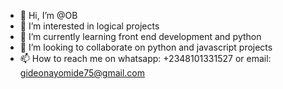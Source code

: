 - 👋 Hi, I’m @OB
- 👀 I’m interested in logical projects
- 🌱 I’m currently learning front end development and python
- 💞️ I’m looking to collaborate on python and javascript projects
- 📫 How to reach me on whatsapp: +2348101331527 or email: gideonayomide75@gmail.com

<!---
Aystar19/Aystar19 is a ✨ special ✨ repository because its `README.md` (this file) appears on your GitHub profile.
You can click the Preview link to take a look at your changes.
--->
